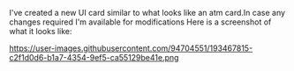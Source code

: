 I've created a new UI card similar to what looks like an atm card.In case any changes required I'm available for modifications
Here is a screenshot of what it looks like:

https://user-images.githubusercontent.com/94704551/193467815-c2f1d0d6-b1a7-4354-9ef5-ca55129be41e.png

